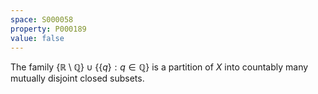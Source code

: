 ```yaml
---
space: S000058
property: P000189
value: false
---
```


The family $\{\mathbb R\setminus\mathbb Q\}\cup\{\{q\}:q\in\mathbb Q\}$
is a partition of $X$ into countably many mutually disjoint closed subsets.

